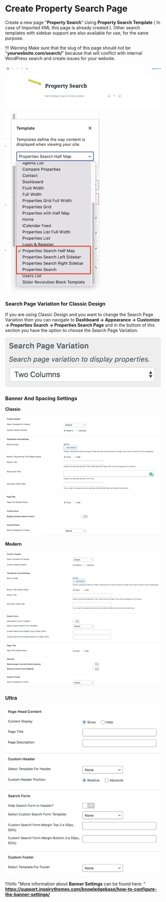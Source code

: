 # Create Property Search Page

Create a new page "**Property Search**" Using **Property Search Template** ( In case of Imported XML this page is already created ). 
Other search templates with sidebar support are also available for use, for the same purpose.

!!! Warning
    Make sure that the slug of this page should not be "**yourwebsite.com/search/**" because that will conflict with internal WordPress search and create issues for your website.

![Create Property Search Page](images/home-setup/create-search-page-gutenberg.png)

![Property Search Template Selection](images/home-setup/search-template-selection.png)

### **Search Page Variation for Classic Design**

If you are using Classic Design and you want to change the Search Page Variation then you can navigate to **Dashboard &rarr; Appearance &rarr; Customize &rarr; Properties Search &rarr; Properties Search Page** and in the bottom of this section you have the option to choose the Search Page Variation.

![Property Search Page Variation - Classic](images/home-setup/search-page-variation.png)

### **Banner And Spacing Settings**

**Classic**

![Banner And Spacing](images/create-pages/banner-spacing-classic.png)

**Modern**

![Banner And Spacing](images/create-pages/modern-banner-spacing-full.png)

### **Ultra**

![Banner And Spacing](images/create-pages/ultra-banner-spacing-full.png)

!!!info "More information about **Banner Settings** can be found here: "
    **https://support.inspirythemes.com/knowledgebase/how-to-configure-the-banner-settings/**